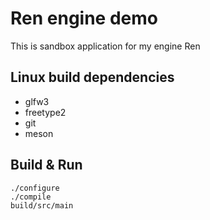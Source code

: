 # Ren engine demo
This is sandbox application for my engine Ren

## Linux build dependencies
- glfw3
- freetype2
- git
- meson

## Build & Run
	./configure
	./compile
	build/src/main
